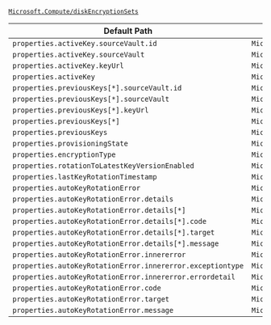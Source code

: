 [`Microsoft.Compute/diskEncryptionSets`](https://docs.microsoft.com/en-us/azure/templates/microsoft.compute/diskencryptionsets)

| Default Path | Alias |
|---|---|
| `properties.activeKey.sourceVault.id` | `Microsoft.Compute/diskEncryptionSets/activeKey.sourceVault.id` |
| `properties.activeKey.sourceVault` | `Microsoft.Compute/diskEncryptionSets/activeKey.sourceVault` |
| `properties.activeKey.keyUrl` | `Microsoft.Compute/diskEncryptionSets/activeKey.keyUrl` |
| `properties.activeKey` | `Microsoft.Compute/diskEncryptionSets/activeKey` |
| `properties.previousKeys[*].sourceVault.id` | `Microsoft.Compute/diskEncryptionSets/previousKeys[*].sourceVault.id` |
| `properties.previousKeys[*].sourceVault` | `Microsoft.Compute/diskEncryptionSets/previousKeys[*].sourceVault` |
| `properties.previousKeys[*].keyUrl` | `Microsoft.Compute/diskEncryptionSets/previousKeys[*].keyUrl` |
| `properties.previousKeys[*]` | `Microsoft.Compute/diskEncryptionSets/previousKeys[*]` |
| `properties.previousKeys` | `Microsoft.Compute/diskEncryptionSets/previousKeys` |
| `properties.provisioningState` | `Microsoft.Compute/diskEncryptionSets/provisioningState` |
| `properties.encryptionType` | `Microsoft.Compute/diskEncryptionSets/encryptionType` |
| `properties.rotationToLatestKeyVersionEnabled` | `Microsoft.Compute/diskEncryptionSets/rotationToLatestKeyVersionEnabled` |
| `properties.lastKeyRotationTimestamp` | `Microsoft.Compute/diskEncryptionSets/lastKeyRotationTimestamp` |
| `properties.autoKeyRotationError` | `Microsoft.Compute/diskEncryptionSets/autoKeyRotationError` |
| `properties.autoKeyRotationError.details` | `Microsoft.Compute/diskEncryptionSets/autoKeyRotationError.details` |
| `properties.autoKeyRotationError.details[*]` | `Microsoft.Compute/diskEncryptionSets/autoKeyRotationError.details[*]` |
| `properties.autoKeyRotationError.details[*].code` | `Microsoft.Compute/diskEncryptionSets/autoKeyRotationError.details[*].code` |
| `properties.autoKeyRotationError.details[*].target` | `Microsoft.Compute/diskEncryptionSets/autoKeyRotationError.details[*].target` |
| `properties.autoKeyRotationError.details[*].message` | `Microsoft.Compute/diskEncryptionSets/autoKeyRotationError.details[*].message` |
| `properties.autoKeyRotationError.innererror` | `Microsoft.Compute/diskEncryptionSets/autoKeyRotationError.innererror` |
| `properties.autoKeyRotationError.innererror.exceptiontype` | `Microsoft.Compute/diskEncryptionSets/autoKeyRotationError.innererror.exceptiontype` |
| `properties.autoKeyRotationError.innererror.errordetail` | `Microsoft.Compute/diskEncryptionSets/autoKeyRotationError.innererror.errordetail` |
| `properties.autoKeyRotationError.code` | `Microsoft.Compute/diskEncryptionSets/autoKeyRotationError.code` |
| `properties.autoKeyRotationError.target` | `Microsoft.Compute/diskEncryptionSets/autoKeyRotationError.target` |
| `properties.autoKeyRotationError.message` | `Microsoft.Compute/diskEncryptionSets/autoKeyRotationError.message` |

